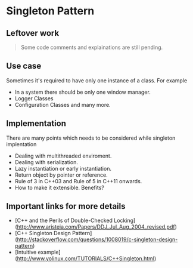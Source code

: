 # Singleton Pattern


## Leftover work
>Some code comments and explainations are still pending.

## Use case
Sometimes it's required to have only one instance of a class. For example
- In a system there should be only one window manager.
- Logger Classes
- Configuration Classes and many more.

## Implementation
There are many points which needs to be considered while singleton implentation
- Dealing with multithreaded enviroment.
- Dealing with serialization.
- Lazy instantiation or early instantiation.
- Return object by pointer or reference.
- Rule of 3 in C++03 and Rule of 5 in C++11 onwards.
- How to make it extensible. Benefits?

## Important links for more details
- [C++ and the Perils of Double-Checked Locking] (http://www.aristeia.com/Papers/DDJ_Jul_Aug_2004_revised.pdf)
- [C++ Singleton Design Pattern] (http://stackoverflow.com/questions/1008019/c-singleton-design-pattern)
- [Intuitive example] (http://www.yolinux.com/TUTORIALS/C++Singleton.html)

